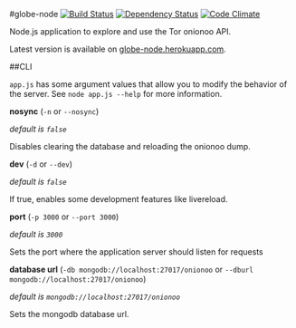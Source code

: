 #globe-node
[![Build Status](https://travis-ci.org/makepanic/globe-node.png?branch=master)](https://travis-ci.org/makepanic/globe-node)
[![Dependency Status](https://david-dm.org/makepanic/globe-node.svg)](https://david-dm.org/makepanic/globe-node)
[![Code Climate](https://codeclimate.com/github/makepanic/globe-node.png)](https://codeclimate.com/github/makepanic/globe-node)

Node.js application to explore and use the Tor onionoo API.

Latest version is available on [globe-node.herokuapp.com](https://globe-node.herokuapp.com/).

##CLI

`app.js` has some argument values that allow you to modify the behavior of the server.
See `node app.js --help` for more information.

__nosync__ (`-n` or `--nosync`)

*default is `false`*

Disables clearing the database and reloading the onionoo dump.

__dev__ (`-d` or `--dev`)

*default is `false`*

If true, enables some development features like livereload.

__port__ (`-p 3000` or `--port 3000`)

*default is `3000`*

Sets the port where the application server should listen for requests

__database url__ (`-db mongodb://localhost:27017/onionoo` or `--dburl mongodb://localhost:27017/onionoo`)

*default is `mongodb://localhost:27017/onionoo`* 

Sets the mongodb database url.